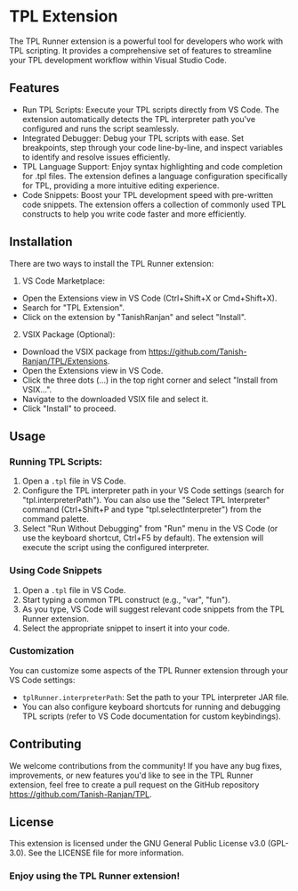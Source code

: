 # TPL Extension

The TPL Runner extension is a powerful tool for developers who work with TPL scripting. It provides a comprehensive set of features to streamline your TPL development workflow within Visual Studio Code.

## Features

* Run TPL Scripts: Execute your TPL scripts directly from VS Code. The extension automatically detects the TPL interpreter path you've configured and runs the script seamlessly.
* Integrated Debugger: Debug your TPL scripts with ease. Set breakpoints, step through your code line-by-line, and inspect variables to identify and resolve issues efficiently.
* TPL Language Support: Enjoy syntax highlighting and code completion for .tpl files. The extension defines a language configuration specifically for TPL, providing a more intuitive editing experience.
* Code Snippets: Boost your TPL development speed with pre-written code snippets. The extension offers a collection of commonly used TPL constructs to help you write code faster and more efficiently.

## Installation

There are two ways to install the TPL Runner extension:

1. VS Code Marketplace:

* Open the Extensions view in VS Code (Ctrl+Shift+X or Cmd+Shift+X).
* Search for "TPL Extension".
* Click on the extension by "TanishRanjan" and select "Install".

2. VSIX Package (Optional):

* Download the VSIX package from https://github.com/Tanish-Ranjan/TPL/Extensions.
* Open the Extensions view in VS Code.
* Click the three dots (...) in the top right corner and select "Install from VSIX...".
* Navigate to the downloaded VSIX file and select it.
* Click "Install" to proceed.

## Usage

### Running TPL Scripts:

1. Open a `.tpl` file in VS Code.
2. Configure the TPL interpreter path in your VS Code settings (search for "tpl.interpreterPath"). You can also use the "Select TPL Interpreter" command (Ctrl+Shift+P and type "tpl.selectInterpreter") from the command palette.
3. Select "Run Without Debugging" from "Run" menu in the VS Code (or use the keyboard shortcut, Ctrl+F5 by default). The extension will execute the script using the configured interpreter.

### Using Code Snippets

1. Open a `.tpl` file in VS Code.
2. Start typing a common TPL construct (e.g., "var", "fun").
3. As you type, VS Code will suggest relevant code snippets from the TPL Runner extension.
4. Select the appropriate snippet to insert it into your code.

### Customization

You can customize some aspects of the TPL Runner extension through your VS Code settings:

* `tplRunner.interpreterPath`: Set the path to your TPL interpreter JAR file.
* You can also configure keyboard shortcuts for running and debugging TPL scripts (refer to VS Code documentation for custom keybindings).

## Contributing

We welcome contributions from the community! If you have any bug fixes, improvements, or new features you'd like to see in the TPL Runner extension, feel free to create a pull request on the GitHub repository https://github.com/Tanish-Ranjan/TPL.

## License

This extension is licensed under the GNU General Public License v3.0 (GPL-3.0). See the LICENSE file for more information.

### Enjoy using the TPL Runner extension!